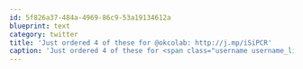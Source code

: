 ```yaml
---
id: 5f826a37-484a-4969-86c9-53a19134612a
blueprint: text
category: twitter
title: 'Just ordered 4 of these for @okcolab: http://j.mp/iSiPCR'
caption: 'Just ordered 4 of these for <span class="username username_linked">@<a href="https://twitter.com/okcolab" title="Okanagan coLab">okcolab</a></span>: http://j.mp/iSiPCR'
---
```

